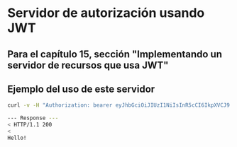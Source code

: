 # Servidor de autorización usando JWT

## Para el capítulo 15, sección "Implementando un servidor de recursos que usa JWT"

## Ejemplo del uso de este servidor

````bash
curl -v -H "Authorization: bearer eyJhbGciOiJIUzI1NiIsInR5cCI6IkpXVCJ9.eyJleHAiOjE2ODY4MDU3NjgsInVzZXJfbmFtZSI6ImFkbWluIiwiYXV0aG9yaXRpZXMiOlsicmVhZCJdLCJqdGkiOiI4YjdkYjJiYy03NTZlLTRjNjYtYTIwNi1jY2UwZWYyOTEyYjciLCJjbGllbnRfaWQiOiJjbGllbnQiLCJzY29wZSI6WyJyZWFkIl19.mOhgpAlS_9SxG7ofbq556M-2PXRvBYSEnXlIAcKtN-U" http://localhost:9090/hello

--- Response ---
< HTTP/1.1 200
<
Hello!
````
